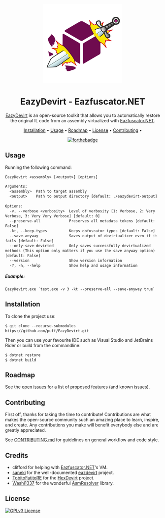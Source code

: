 <div align="center">

<img src="assets/Logo.png">

# EazyDevirt - Eazfuscator.NET

[EazyDevirt] is an open-source toolkit that allows you to automatically restore the original IL code from an assembly virtualized with [Eazfuscator.NET].

[Installation](#installation) •
[Usage](#usage) •
[Roadmap](#roadmap) •
[License](#license) •
[Contributing](#contributing) •

[![forthebadge](https://forthebadge.com/images/badges/powered-by-black-magic.svg)](https://forthebadge.com)

</div>

## Usage
Running the following command:
```
EazyDevirt <assembly> [<output>] [options]
```

```
Arguments:
  <assembly>  Path to target assembly
  <output>    Path to output directory [default: ./eazydevirt-output]

Options:
  -v, --verbose <verbosity>  Level of verbosity [1: Verbose, 2: Very Verbose, 3: Very Very Verbose] [default: 0]
  --preserve-all             Preserves all metadata tokens [default: False]
  -kt, --keep-types          Keeps obfuscator types [default: False]
  --save-anyway              Saves output of devirtualizer even if it fails [default: False]
  --only-save-devirted       Only saves successfully devirtualized methods (This option only matters if you use the save anyway option) [default: False]
  --version                  Show version information
  -?, -h, --help             Show help and usage information
```

##### Example:
```
EazyDevirt.exe `test.exe -v 3 -kt --preserve-all --save-anyway true`
```

## Installation
To clone the project use:

```
$ git clone --recurse-submodules https://github.com/puff/EazyDevirt.git
```

Then you can use your favourite IDE such as Visual Studio and JetBrains Rider or build from the commandline:

```
$ dotnet restore
$ dotnet build
```

## Roadmap
See the [open issues](https://github.com/puff/EazyDevirt/issues) for a list of proposed features (and known issues).

## Contributing
First off, thanks for taking the time to contribute! Contributions are what makes the open-source community such an amazing place to learn, inspire, and create. Any contributions you make will benefit everybody else and are greatly appreciated.

See [CONTRIBUTING.md] for guidelines on general workflow and code style.

## Credits
- clifford for helping with [Eazfuscator.NET]'s VM.
- [saneki] for the well-documented [eazdevirt] project.
- [TobitoFatitoRE] for the [HexDevirt] project.
- [Washi1337] for the wonderful [AsmResolver] library.

## License
[![GPLv3 License](https://img.shields.io/badge/License-GPL%20v3-yellow.svg)](https://opensource.org/licenses/)

[CONTRIBUTING.md]:https://github.com/puff/EazyDevirt
[EazyDevirt]:https://github.com/puff/EazyDevirt
[eazdevirt]:https://github.com/saneki/eazdevirt
[HexDevirt]:https://github.com/TobitoFatitoRE/HexDevirt
[TobitoFatitoRE]:https://github.com/TobitoFatitoRE
[saneki]:https://github.com/saneki
[Washi1337]:https://github.com/Washi1337
[AsmResolver]:https://github.com/Washi1337/AsmResolver
[Eazfuscator.NET]:https://www.gapotchenko.com/eazfuscator.net
